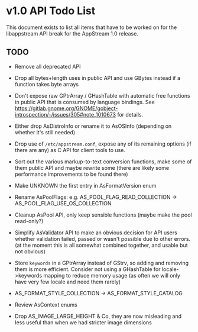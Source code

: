 v1.0 API Todo List
==================

This document exists to list all items that have to be worked on for the
libappstream API break for the AppStream 1.0 release.

## TODO

 * Remove all deprecated API

 * Drop all bytes+length uses in public API and use GBytes instead if a function takes byte arrays

 * Don't expose raw GPtrArray / GHashTable with automatic free functions in public API
   that is consumed by language bindings. See https://gitlab.gnome.org/GNOME/gobject-introspection/-/issues/305#note_1010673
   for details.

 * Either drop AsDistroInfo or rename it to AsOSInfo (depending on whether it's still needed)

 * Drop use of `/etc/appstream.conf`, expose any of its remaining options (if there are any) as C API
   for client tools to use.

 * Sort out the various markup-to-text conversion functions, make some of them public API and maybe rewrite some
   (there are likely some performance improvements to be found there)

 * Make UNKNOWN the first entry in AsFormatVersion enum

 * Rename AsPoolFlags: e.g. AS_POOL_FLAG_READ_COLLECTION -> AS_POOL_FLAG_USE_OS_COLLECTION

 * Cleanup AsPool API, only keep sensible functions (maybe make the pool read-only?)

 * Simplify AsValidator API to make an obvious decision for API users whether validation failed, passed or wasn't possible due to other errors.
   (at the moment this is all somewhat combined together, and usable but not obvious)

 * Store `keywords` in a GPtrArray instead of GStrv, so adding and removing them is more efficient. Consider not using a
   GHashTable for locale->keywords mapping to reduce memory usage (as often we will only have very few locale and need them rarely)

 * AS_FORMAT_STYLE_COLLECTION -> AS_FORMAT_STYLE_CATALOG

 * Review AsContext enums

 * Drop AS_IMAGE_LARGE_HEIGHT & Co, they are now misleading and less useful than when we had stricter image dimensions
